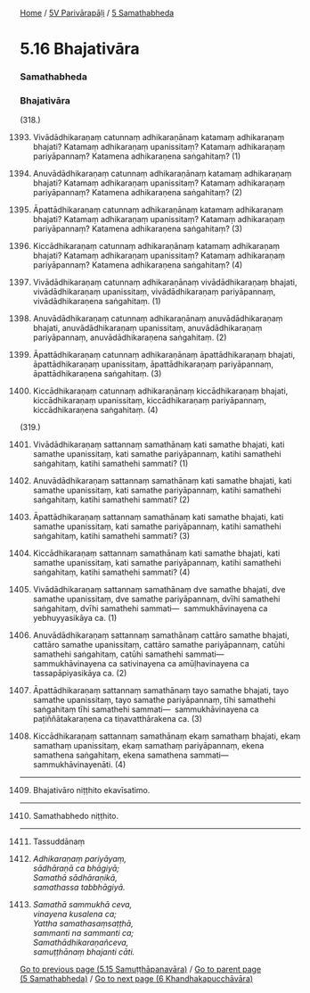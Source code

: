 
[Home](/) / [5V Parivārapāḷi](/tipitaka/5V.md) / [5 Samathabheda](/tipitaka/5V/5.md)

# 5.16 Bhajativāra

### Samathabheda

### Bhajativāra

(318.)

1393. Vivādādhikaraṇaṃ catunnaṃ adhikaraṇānaṃ katamaṃ adhikaraṇaṃ bhajati? Katamaṃ adhikaraṇaṃ upanissitaṃ? Katamaṃ adhikaraṇaṃ pariyāpannaṃ? Katamena adhikaraṇena saṅgahitaṃ? (1)

1394. Anuvādādhikaraṇaṃ catunnaṃ adhikaraṇānaṃ katamaṃ adhikaraṇaṃ bhajati? Katamaṃ adhikaraṇaṃ upanissitaṃ? Katamaṃ adhikaraṇaṃ pariyāpannaṃ? Katamena adhikaraṇena saṅgahitaṃ? (2)

1395. Āpattādhikaraṇaṃ catunnaṃ adhikaraṇānaṃ katamaṃ adhikaraṇaṃ bhajati? Katamaṃ adhikaraṇaṃ upanissitaṃ? Katamaṃ adhikaraṇaṃ pariyāpannaṃ? Katamena adhikaraṇena saṅgahitaṃ? (3)

1396. Kiccādhikaraṇaṃ catunnaṃ adhikaraṇānaṃ katamaṃ adhikaraṇaṃ bhajati? Katamaṃ adhikaraṇaṃ upanissitaṃ? Katamaṃ adhikaraṇaṃ pariyāpannaṃ? Katamena adhikaraṇena saṅgahitaṃ? (4)

1397. Vivādādhikaraṇaṃ catunnaṃ adhikaraṇānaṃ vivādādhikaraṇaṃ bhajati, vivādādhikaraṇaṃ upanissitaṃ, vivādādhikaraṇaṃ pariyāpannaṃ, vivādādhikaraṇena saṅgahitaṃ. (1)

1398. Anuvādādhikaraṇaṃ catunnaṃ adhikaraṇānaṃ anuvādādhikaraṇaṃ bhajati, anuvādādhikaraṇaṃ upanissitaṃ, anuvādādhikaraṇaṃ pariyāpannaṃ, anuvādādhikaraṇena saṅgahitaṃ. (2)

1399. Āpattādhikaraṇaṃ catunnaṃ adhikaraṇānaṃ āpattādhikaraṇaṃ bhajati, āpattādhikaraṇaṃ upanissitaṃ, āpattādhikaraṇaṃ pariyāpannaṃ, āpattādhikaraṇena saṅgahitaṃ. (3)

1400. Kiccādhikaraṇaṃ catunnaṃ adhikaraṇānaṃ kiccādhikaraṇaṃ bhajati, kiccādhikaraṇaṃ upanissitaṃ, kiccādhikaraṇaṃ pariyāpannaṃ, kiccādhikaraṇena saṅgahitaṃ. (4)

(319.)

1401. Vivādādhikaraṇaṃ sattannaṃ samathānaṃ kati samathe bhajati, kati samathe upanissitaṃ, kati samathe pariyāpannaṃ, katihi samathehi saṅgahitaṃ, katihi samathehi sammati? (1)

1402. Anuvādādhikaraṇaṃ sattannaṃ samathānaṃ kati samathe bhajati, kati samathe upanissitaṃ, kati samathe pariyāpannaṃ, katihi samathehi saṅgahitaṃ, katihi samathehi sammati? (2)

1403. Āpattādhikaraṇaṃ sattannaṃ samathānaṃ kati samathe bhajati, kati samathe upanissitaṃ, kati samathe pariyāpannaṃ, katihi samathehi saṅgahitaṃ, katihi samathehi sammati? (3)

1404. Kiccādhikaraṇaṃ sattannaṃ samathānaṃ kati samathe bhajati, kati samathe upanissitaṃ, kati samathe pariyāpannaṃ, katihi samathehi saṅgahitaṃ, katihi samathehi sammati? (4)

1405. Vivādādhikaraṇaṃ sattannaṃ samathānaṃ dve samathe bhajati, dve samathe upanissitaṃ, dve samathe pariyāpannaṃ, dvīhi samathehi saṅgahitaṃ, dvīhi samathehi sammati—  sammukhāvinayena ca yebhuyyasikāya ca. (1)

1406. Anuvādādhikaraṇaṃ sattannaṃ samathānaṃ cattāro samathe bhajati, cattāro samathe upanissitaṃ, cattāro samathe pariyāpannaṃ, catūhi samathehi saṅgahitaṃ, catūhi samathehi sammati—  sammukhāvinayena ca sativinayena ca amūḷhavinayena ca tassapāpiyasikāya ca. (2)

1407. Āpattādhikaraṇaṃ sattannaṃ samathānaṃ tayo samathe bhajati, tayo samathe upanissitaṃ, tayo samathe pariyāpannaṃ, tīhi samathehi saṅgahitaṃ tīhi samathehi sammati—  sammukhāvinayena ca paṭiññātakaraṇena ca tiṇavatthārakena ca. (3)

1408. Kiccādhikaraṇaṃ sattannaṃ samathānaṃ ekaṃ samathaṃ bhajati, ekaṃ samathaṃ upanissitaṃ, ekaṃ samathaṃ pariyāpannaṃ, ekena samathena saṅgahitaṃ, ekena samathena sammati—  sammukhāvinayenāti. (4)

---

1409. Bhajativāro niṭṭhito ekavīsatimo.



---

1410. Samathabhedo niṭṭhito.



---

1411. Tassuddānaṃ



1412. _Adhikaraṇaṃ pariyāyaṃ,_  
_sādhāraṇā ca bhāgiyā;_  
_Samathā sādhāraṇikā,_  
_samathassa tabbhāgiyā._  


1413. _Samathā sammukhā ceva,_  
_vinayena kusalena ca;_  
_Yattha samathasaṃsaṭṭhā,_  
_sammanti na sammanti ca;_  
_Samathādhikaraṇañceva,_  
_samuṭṭhānaṃ bhajanti cāti._  


[Go to previous page (5.15 Samuṭṭhāpanavāra)](/tipitaka/5V/5/5.15.md) / [Go to parent page (5 Samathabheda)](/tipitaka/5V/5.md) / [Go to next page (6 Khandhakapucchāvāra)](/tipitaka/5V/6.md)


